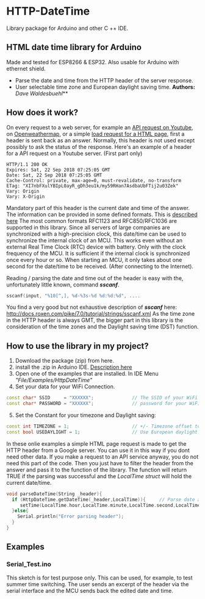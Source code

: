 # HTTP-DateTime
Library package for Arduino and other C ++ IDE. 
## HTML date time library for Arduino
Made and tested for ESP8266 & ESP32. Also usable for Arduino with ethernet shield.
- Parse the date and time from the HTTP header of the server response.
- User selectable time zone and European daylight saving time.
**Authors:**  *Dave Waldesbuehl***
## How does it work?
On every request to a web server, for example an [API request on Youtube](https://developers.google.com/youtube/v3/), on [Openweathermap](https://openweathermap.org/api), or a simple [load request for a HTML page](https://www.google.ch), first a header is sent back as an answer.
Normally, this header is not used except possibly to ask the status of the response. Here's an example of a header for a API request on a Youtube server. (First part only)
``` 
HTTP/1.1 200 OK
Expires: Sat, 22 Sep 2018 07:25:05 GMT
Date: Sat, 22 Sep 2018 07:25:05 GMT
Cache-Control: private, max-age=0, must-revalidate, no-transform
ETag: "XI7nbFXulYBIpL0ayR_gDh3eu1k/my59RHan7AsdbaUbFTij2u03Zek"
Vary: Origin
Vary: X-Origin
```
Mandatory part of this header is the current date and time of the answer. The information can be provided in some defined formats. This is [described here](https://www.w3.org/Protocols/rfc2616/rfc2616-sec3.html#sec3.3.1) The most common formats RFC1123 and RFC850/RFC1036 are supported in this library.
Since all servers of large companies are synchronized with a high-precision clock, this date/time can be used to synchronize the internal clock of an MCU. This works even without an external Real Time Clock (RTC) device with battery. Only with the clock frequency of the MCU. It is sufficient if the internal clock is synchronized once every hour or so. When starting an MCU, it only takes about one second for the date/time to be received. (After connecting to the Internet).

Reading / parsing the date and time out of the header is easy with the, unfortunately little known, command **_sscanf_**.
```C++
sscanf(input, "%10[^,], %d-%3s-%d %d:%d:%d", ....
```
You find a very good but not exhaustive description of **_sscanf_** here: http://docs.roxen.com/pike/7.0/tutorial/strings/sscanf.xml
As the time zone in the HTTP header is always GMT, the bigger part in this library is the consideration of the time zones and the Daylight saving time (DST) function.
## How to use the library in my project?
1. Download the package (zip) from here.
2. install the .zip in Arduino IDE. [Description here](https://www.arduino.cc/en/Guide/Libraries#toc4)
3. Open one of the examples that are installed. In IDE Menu _"File/Examples/HttpDateTime"_
4. Set your data for your WiFi Connection.
```C++
const char* SSID     = "XXXXXX";              // The SSID of your WiFi accesspoint
const char* PASSWORD = "XXXXXX";              // password for your WiFi accesspoint
```
5. Set the Constant for your timezone and Daylight saving:
```C++
const int TIMEZONE = 1;                       // +/- Timezone offset to GMT. e.g. 1 for MEZ, 0 for GMT
const bool USEDAYLIGHT = 1;                   // Use European daylight saving or not
```
In these onlie examples a simple HTML page request is made to get the HTTP header from a Google server. You can use it in this way if you dont need other data. If you make a request to an API service anyway, you do not need this part of the code. Then you just have to filter the header from the answer and pass it to the function of the library. The function will return TRUE if the parsing was successful and the _LocalTime struct_ will hold the current date/time.
```C++
void parseDateTime(String _header){           
  if (HttpDateTime.getDateTime(_header,LocalTime)){     // Parse date and time from header and calculate timezone and daylight saving
     setTime(LocalTime.hour,LocalTime.minute,LocalTime.second,LocalTime.day,LocalTime.month,LocalTime.year);
  }else{
    Serial.println("Error parsing header");
  }
}
```
## Examples
### Serial_Test.ino
This sketch is for test purpose only.
This can be used, for example, to test summer time switching. The user sends an excerpt of the header via the serial interface and the MCU sends back the edited date and time.


